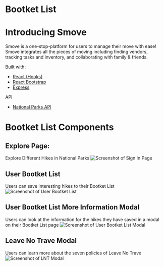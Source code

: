 # Bootket List

# Introducing Smove

Smove is a one-stop-platform for users to manage their move with ease! <br />
Smove integrates all the pieces of moving including finding vendors, tracking tasks and inventory, and collaborating with family & friends.

Built with:
* [React (Hooks)](https://reactjs.org/)
* [React Bootstrap](https://react-bootstrap.github.io/)
* [Express](https://expressjs.com/)

API
* [National Parks API](https://www.nps.gov/subjects/developer/index.htm)


Bootket List Components
=============

## Explore Page:<br>
Explore Different Hikes in National Parks
![Screenshot of Sign In Page](https://github.com/grsc0529/bootket_list/blob/main/screenshots/Screen%20Shot%202021-04-07%20at%2010.20.08%20AM.png)

## 

## User Bootket List<br>
Users can save interesting hikes to their Bootket List
![Screenshot of User Bootket List](https://github.com/grsc0529/bootket_list/blob/main/screenshots/Screen%20Shot%202021-04-07%20at%2010.20.43%20AM.png)

## User Bootket List More Information Modal<br>
Users can look at the information for the hikes they have saved in a modal on their Bootket List page
![Screenshot of User Bootket List Modal](https://github.com/grsc0529/bootket_list/blob/main/screenshots/Screen%20Shot%202021-04-07%20at%2010.20.58%20AM.png)

## Leave No Trave Modal
Users can learn more about the seven policies of Leave No Trave
![Screenshot of LNT Modal](https://github.com/grsc0529/bootket_list/blob/main/screenshots/Screen%20Shot%202021-04-07%20at%2010.20.29%20AM.png)

